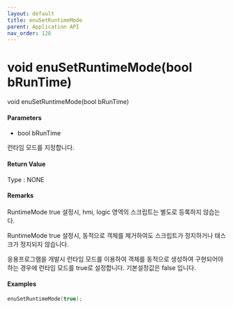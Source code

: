 ```yaml
---
layout: default
title: enuSetRuntimeMode
parent: Application API
nav_order: 128
---
```

# void enuSetRuntimeMode\(bool bRunTime\)

void enuSetRuntimeMode\(bool bRunTime\)

#### Parameters

* bool bRunTime

런타임 모드를 지정합니다.

#### Return Value

Type : NONE

#### Remarks

RuntimeMode true 설정시, hmi, logic 영역의 스크립트는 별도로 등록하지 않습는다.

RuntimeMode true 설정시, 동적으로 객체를 제거하여도 스크립트가 정지하거나 태스크가 정지되지 않습니다.

응용프로그램을 개발시 런타임 모드를 이용하여 객체를 동적으로 생성하여 구현되어야 하는 경우에 런타임 모드를 true로 설정합니다. 기본설정값은 false 입니다.

#### Examples

```cpp
enuSetRuntimeMode(true);
```



